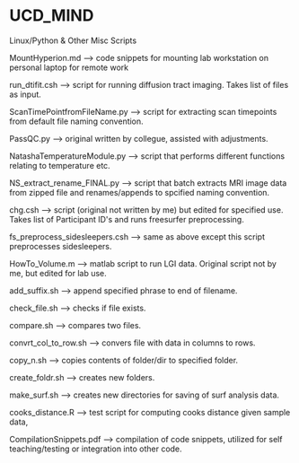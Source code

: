 # UCD_MIND
Linux/Python & Other Misc Scripts 

MountHyperion.md --> code snippets for mounting lab workstation on personal laptop for remote work 

run_dtifit.csh --> script for running diffusion tract imaging. Takes list of files as input. 

ScanTimePointfromFileName.py --> script for extracting scan timepoints from default file naming convention. 

PassQC.py --> original written by collegue, assisted with adjustments. 

NatashaTemperatureModule.py --> script that performs different functions relating to temperature etc. 

NS_extract_rename_FINAL.py --> script that batch extracts MRI image data from zipped file and renames/appends to spcified naming convention. 

chg.csh --> script (original not written by me) but edited for specified use. Takes list of Participant ID's and runs freesurfer preprocessing. 

fs_preprocess_sidesleepers.csh --> same as above except this script preprocesses sidesleepers. 

HowTo_Volume.m --> matlab script to run LGI data. Original script not by me, but edited for lab use. 

add_suffix.sh --> append specified phrase to end of filename. 

check_file.sh --> checks if file exists. 

compare.sh --> compares two files. 

convrt_col_to_row.sh --> convers file with data in columns to rows. 

copy_n.sh --> copies contents of folder/dir to specified folder. 

create_foldr.sh --> creates new folders. 

make_surf.sh --> creates new directories for saving of surf analysis data. 

cooks_distance.R --> test script for computing cooks distance given sample data, 

CompilationSnippets.pdf --> compilation of code snippets, utilized for self teaching/testing or integration into other code.

